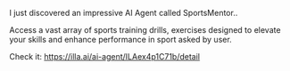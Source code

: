 I just discovered an impressive AI Agent called SportsMentor..

Access a vast array of sports training drills, exercises  designed to elevate your skills and enhance performance in sport asked by user.

Check it: https://illa.ai/ai-agent/ILAex4p1C71b/detail
